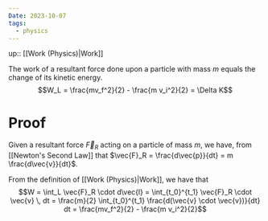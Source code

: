 ```yaml
---
Date: 2023-10-07
tags:
  - physics
---
```

up:: [[Work (Physics)|Work]]

The work of a resultant force done upon a particle with mass $m$ equals the change of its kinetic energy. 
$$W_L = \frac{mv_f^2}{2} - \frac{m v_i^2}{2} = \Delta K$$
# Proof
Given a resultant force $\vec{F}_R$ acting on a particle of mass $m$, we have, from [[Newton's Second Law]] that $\vec{F}_R = \frac{d\vec{p}}{dt} = m \frac{d\vec{v}}{dt}$.

From the definition of [[Work (Physics)|Work]], we have that
$$W = \int_L \vec{F}_R \cdot d\vec{l} = \int_{t_0}^{t_1} \vec{F}_R \cdot \vec{v} \, dt = \frac{m}{2} \int_{t_0}^{t_1} \frac{d(\vec{v} \cdot \vec{v})}{dt} dt = \frac{mv_f^2}{2} - \frac{m v_i^2}{2}$$
